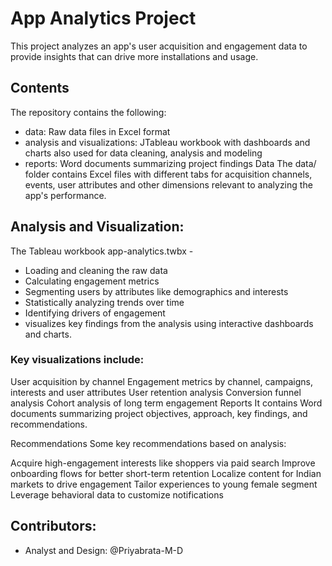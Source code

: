 # App Analytics Project
This project analyzes an app's user acquisition and engagement data to provide insights that can drive more installations and usage.

## Contents
The repository contains the following:

* data: Raw data files in Excel format
* analysis and visualizations: JTableau workbook with dashboards and charts also used for data cleaning, analysis and modeling
* reports: Word documents summarizing project findings
Data
The data/ folder contains Excel files with different tabs for acquisition channels, events, user attributes and other dimensions relevant to analyzing the app's performance.

## Analysis and Visualization:
  The Tableau workbook app-analytics.twbx -
* Loading and cleaning the raw data
* Calculating engagement metrics
* Segmenting users by attributes like demographics and interests
* Statistically analyzing trends over time
* Identifying drivers of engagement
* visualizes key findings from the analysis using interactive dashboards and charts.

### Key visualizations include:

User acquisition by channel
Engagement metrics by channel, campaigns, interests and user attributes
User retention analysis
Conversion funnel analysis
Cohort analysis of long term engagement
Reports
It contains Word documents summarizing project objectives, approach, key findings, and recommendations.

Recommendations
Some key recommendations based on analysis:

Acquire high-engagement interests like shoppers via paid search
Improve onboarding flows for better short-term retention
Localize content for Indian markets to drive engagement
Tailor experiences to young female segment
Leverage behavioral data to customize notifications

## Contributors:
* Analyst and Design: @Priyabrata-M-D
